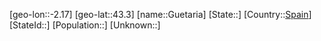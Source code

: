 ﻿---
location: [43.3,-2.17]
type: City
tags:
- geo/City


SpocWebEntityId: 30634
isDeleted: false
confidential: public

---
[geo-lon::-2.17]
[geo-lat::43.3]
[name::Guetaria]
[State::]
[Country::[Spain](geo/Continent/Europe/Spain.md)]
[StateId::]
[Population::]
[Unknown::]


